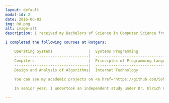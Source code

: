 ```yaml
---
layout: default
modal-id: 2
date: 2016-06-02
img: RU.png
alt: image-alt
description: I received my Bachelors of Science in Computer Science from Rutgers University, NJ.

I completed the following courses at Rutgers:

    Operating Systems                |  Systems Programming
    ---------------------------------|  -----------------------------------
    Compilers                        |  Principles of Programming Languages
    ---------------------------------|  -----------------------------------
    Design and Analysis of Algorithms|  Internet Technology
        
    You can see my academic projects on <a href="https://github.com/SohamJ?tab=repositories" target="_blank" >Github </a>.

    In senior year, I undertook an independent study under Dr. Ulrich Kremer. My work was focused on maintaining a runtime system for a service-based framework and developing a heuristic that obtained a sub-optimal solution to maximize the overall objective at minimum energy consumption.

---
```

